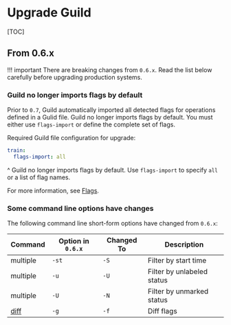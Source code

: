 # Upgrade Guild

[TOC]

## From 0.6.x

!!! important
    There are breaking changes from `0.6.x`. Read the list
    below carefully before upgrading production systems.

### Guild no longer imports flags by default

Prior to `0.7`, Guild automatically imported all detected flags for
operations defined in a Gulid file. Guild no longer imports flags by
default. You must either use `flags-import` or define the complete set
of flags.

Required Guild file configuration for upgrade:

``` yaml
train:
  flags-import: all
```

^ Guild no longer imports flags by default. Use `flags-import` to
specify `all` or a list of flag names.

For more information, see [Flags](/flags.md).

### Some command line options have changes

The following command line short-form options have changed from
`0.6.x`:

| Command          | Option in `0.6.x` | Changed To | Description                |
|------------------|-------------------|------------|----------------------------|
| multiple         | `-st`             | `-S`       | Filter by start time       |
| multiple         | `-u`              | `-U`       | Filter by unlabeled status |
| multiple         | `-U`              | `-N`       | Filter by unmarked status  |
| [diff](cmd:diff) | `-g`              | `-f`       | Diff flags                 |
